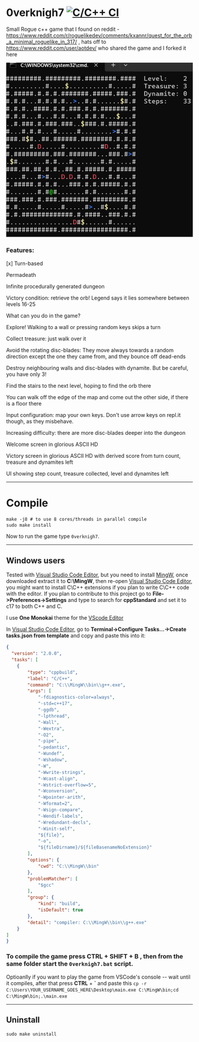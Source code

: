 # 0verknigh7  [![C/C++ CI](https://github.com/su8/0verknigh7/actions/workflows/c-cpp.yml/badge.svg?branch=main)](https://github.com/su8/0verknigh7/actions/workflows/c-cpp.yml)
Small Rogue c++ game that I found on reddit - https://www.reddit.com/r/roguelikedev/comments/kxannr/quest_for_the_orb_a_minimal_roguelike_in_317/ , hats off to https://www.reddit.com/user/aotdev/ who shared the game and I forked it here

![](1snap.png)

### Features:

 [x] Turn-based

Permadeath

Infinite procedurally generated dungeon

Victory condition: retrieve the orb! Legend says it lies somewhere between levels 16-25

What can you do in the game?

Explore! Walking to a wall or pressing random keys skips a turn

Collect treasure: just walk over it

Avoid the rotating disc-blades: They move always towards a random direction except the one they came from, and they bounce off dead-ends

Destroy neighbouring walls and disc-blades with dynamite. But be careful, you have only 3!

Find the stairs to the next level, hoping to find the orb there

You can walk off the edge of the map and come out the other side, if there is a floor there

Input configuration: map your own keys. Don't use arrow keys on repl.it though, as they misbehave.

Increasing difficulty: there are more disc-blades deeper into the dungeon

Welcome screen in glorious ASCII HD

Victory screen in glorious ASCII HD with derived score from turn count, treasure and dynamites left

UI showing step count, treasure collected, level and dynamites left

---

# Compile

```make
make -j8 # to use 8 cores/threads in parallel compile
sudo make install
```
Now to run the game type `0verknigh7`.

---

## Windows users

Tested with [Visual Studio Code Editor](https://code.visualstudio.com/download), but you need to install [MingW](https://github.com/niXman/mingw-builds-binaries/releases/download/12.2.0-rt_v10-rev0/x86_64-12.2.0-release-posix-seh-rt_v10-rev0.7z), once downloaded extract it to **C:\MingW**, then re-open [Visual Studio Code Editor](https://code.visualstudio.com/download), you might want to install C\C++ extensions if you plan to write C\C++ code with the editor. If you plan to contribute to this project go to **File->Preferences->Settings** and type to search for **cppStandard** and set it to c17 to both C++ and C.

I use **One Monokai** theme for the [VScode Editor](https://code.visualstudio.com/download)

In [Visual Studio Code Editor](https://code.visualstudio.com/download), go to **Terminal->Configure Tasks...->Create tasks.json from template** and copy and paste this into it:

```json
{
  "version": "2.0.0",
  "tasks": [
    {
        "type": "cppbuild",
        "label": "C/C++",
        "command": "C:\\MingW\\bin\\g++.exe",
        "args": [
            "-fdiagnostics-color=always",
            "-std=c++17",
            "-ggdb",
            "-lpthread",
            "-Wall",
            "-Wextra",
            "-O2",
            "-pipe",
            "-pedantic",
            "-Wundef",
            "-Wshadow",
            "-W",
            "-Wwrite-strings",
            "-Wcast-align",
            "-Wstrict-overflow=5",
            "-Wconversion",
            "-Wpointer-arith",
            "-Wformat=2",
            "-Wsign-compare",
            "-Wendif-labels",
            "-Wredundant-decls",
            "-Winit-self",
            "${file}",
            "-o",
            "${fileDirname}/${fileBasenameNoExtension}"
        ],
        "options": {
            "cwd": "C:\\MingW\\bin"
        },
        "problemMatcher": [
            "$gcc"
        ],
        "group": {
            "kind": "build",
            "isDefault": true
        },
        "detail": "compiler: C:\\MingW\\bin\\g++.exe"
    }
]
}
```

### To compile the game press **CTRL** + **SHIFT** + **B** , then from the same folder start the `0verknigh7.bat` script.

Optioanlly if you want to play the game from VSCode's console -- wait until it compiles, after that press **CTRL** + **\`** and paste this `cp -r C:\Users\YOUR_USERNAME_GOES_HERE\Desktop\main.exe C:\MingW\bin;cd C:\MingW\bin;.\main.exe`

---

## Uninstall

```make
sudo make uninstall
```
